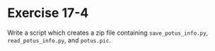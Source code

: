 # Exercise 17-4

Write a script which creates a zip file containing `save_potus_info.py`,
`read_potus_info.py`, and `potus.pic`.
